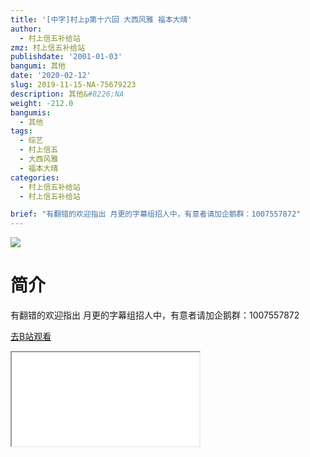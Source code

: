 ```yaml
---
title: '[中字]村上p第十六回 大西风雅 福本大晴'
author:
  - 村上信五补给站
zmz: 村上信五补给站
publishdate: '2001-01-03'
bangumi: 其他
date: '2020-02-12'
slug: 2019-11-15-NA-75679223
description: 其他&#8226;NA
weight: -212.0
bangumis:
  - 其他
tags:
  - 综艺
  - 村上信五
  - 大西风雅
  - 福本大晴
categories:
  - 村上信五补给站
  - 村上信五补给站

brief: "有翻错的欢迎指出 月更的字幕组招人中，有意者请加企鹅群：1007557872"
---
```

![](https://raw.githubusercontent.com/tcgriffith/owaraisite/master/static/tmpimg/3e3544684f3864a59eb83d38a9a7adf1f3a5fe43.jpg.480.jpg)
# 简介  
有翻错的欢迎指出
月更的字幕组招人中，有意者请加企鹅群：1007557872  

[去B站观看](https://www.bilibili.com/video/av75679223/)
<div class ="resp-container"><iframe class="testiframe" src="//player.bilibili.com/player.html?aid=75679223"", scrolling="no", allowfullscreen="true" > </iframe></div> 
